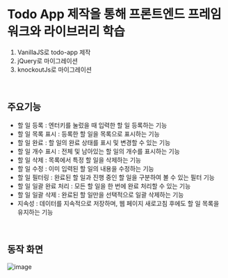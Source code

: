 # Todo App 제작을 통해 프론트엔드 프레임워크와 라이브러리 학습
1. VanillaJS로 todo-app 제작
2. jQuery로 마이그레이션
3. knockoutJs로 마이그레이션

</br>

## 주요기능
- 할 일 등록 : 엔터키를 눌렀을 때 입력한 할 일 등록하는 기능
- 할 일 목록 표시 : 등록한 할 일을 목록으로 표시하는 기능
- 할 일 완료 : 할 일의 완료 상태를 표시 및 변경할 수 있는 기능
- 할 일 개수 표시 : 전체 및 남아있는 할 일의 개수를 표시하는 기능
- 할 일 삭제 : 목록에서 특정 할 일을 삭제하는 기능
- 할 일 수정 : 이미 입력된 할 일의 내용을 수정하는 기능
- 할 일 필터링 : 완료된 할 일과 진행 중인 할 일을 구분하여 볼 수 있는 필터 기능
- 할 일 일괄 완료 처리 : 모든 할 일을 한 번에 완료 처리할 수 있는 기능
- 할 일 일괄 삭제 : 완료된 할 일만을 선택적으로 일괄 삭제하는 기능
- 지속성 : 데이터를 지속적으로 저장하며, 웹 페이지 새로고침 후에도 할 일 목록을 유지하는 기능

</br>

## 동작 화면
![image](https://github.com/user-attachments/assets/7557bbf8-2548-403c-8447-f3be3dcc0302)

